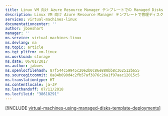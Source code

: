 ```yaml
---
title: Linux VM 向け Azure Resource Manager テンプレートでの Managed Disks の使用 | Microsoft Docs
description: Linux VM 向け Azure Resource Manager テンプレートで管理ディスクを使用する方法についての詳細
services: virtual-machines-linux
documentationcenter: ''
author: jboeshart
manager: ''
ms.service: virtual-machines-linux
ms.devlang: na
ms.topic: article
ms.tgt_pltfrm: vm-linux
ms.workload: storage
ms.date: 06/01/2017
ms.author: jaboes
ms.openlocfilehash: 87f544c59945c20e2b0c86e880bb8c362512b655
ms.sourcegitcommit: 0a84b090d4c2fb57af3876c26a1f97aac12015c5
ms.translationtype: HT
ms.contentlocale: ja-JP
ms.lasthandoff: 07/11/2018
ms.locfileid: "38618291"
---
```

[!INCLUDE [virtual-machines-using-managed-disks-template-deployments](../../../includes/virtual-machines-using-managed-disks-template-deployments.md)]
